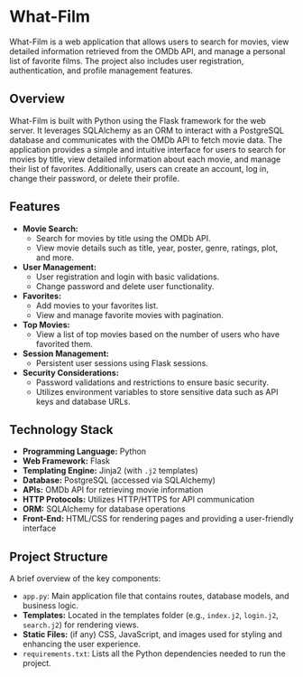 # What-Film

What-Film is a web application that allows users to search for movies, view detailed information retrieved from the OMDb API, and manage a personal list of favorite films.
The project also includes user registration, authentication, and profile management features.

## Overview

What-Film is built with Python using the Flask framework for the web server. It leverages SQLAlchemy as an ORM to interact with a PostgreSQL database and communicates with the OMDb API to fetch movie data.
The application provides a simple and intuitive interface for users to search for movies by title, view detailed information about each movie, and manage their list of favorites. Additionally, users can create an account,
log in, change their password, or delete their profile.


## Features
- **Movie Search:** 
  - Search for movies by title using the OMDb API.
  - View movie details such as title, year, poster, genre, ratings, plot, and more.
- **User Management:**
  - User registration and login with basic validations.
  - Change password and delete user functionality.
- **Favorites:** 
  - Add movies to your favorites list.
  - View and manage favorite movies with pagination.
- **Top Movies:**
  - View a list of top movies based on the number of users who have favorited them.
- **Session Management:** 
  - Persistent user sessions using Flask sessions.
- **Security Considerations:**
  - Password validations and restrictions to ensure basic security.
  - Utilizes environment variables to store sensitive data such as API keys and database URLs.

## Technology Stack
- **Programming Language:** Python
- **Web Framework:** Flask
- **Templating Engine:** Jinja2 (with `.j2` templates)
- **Database:** PostgreSQL (accessed via SQLAlchemy)
- **APIs:** OMDb API for retrieving movie information
- **HTTP Protocols:** Utilizes HTTP/HTTPS for API communication
- **ORM:** SQLAlchemy for database operations
- **Front-End:** HTML/CSS for rendering pages and providing a user-friendly interface

## Project Structure
A brief overview of the key components:
- `app.py`: Main application file that contains routes, database models, and business logic.
- **Templates:** Located in the templates folder (e.g., `index.j2`, `login.j2`, `search.j2`) for rendering views.
- **Static Files:** (if any) CSS, JavaScript, and images used for styling and enhancing the user experience.
- `requirements.txt`: Lists all the Python dependencies needed to run the project.
